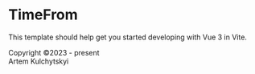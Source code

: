 # TimeFrom

This template should help get you started developing with Vue 3 in Vite.

Copyright ©2023 - present  
Artem Kulchytskyi
